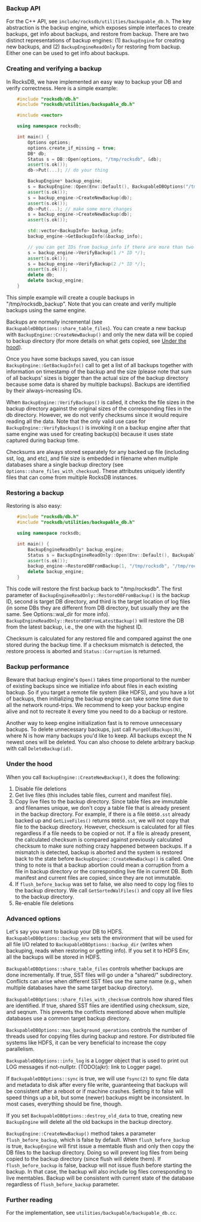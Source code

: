 ### Backup API

For the C++ API, see `include/rocksdb/utilities/backupable_db.h`. The key abstraction is the backup engine, which exposes simple interfaces to create backups, get info about backups, and restore from backup. There are two distinct representations of backup engines: (1) `BackupEngine` for creating new backups, and (2) `BackupEngineReadOnly` for restoring from backup. Either one can be used to get info about backups.

### Creating and verifying a backup

In RocksDB, we have implemented an easy way to backup your DB and verify correctness. Here is a simple example:
 
```cpp
    #include "rocksdb/db.h"
    #include "rocksdb/utilities/backupable_db.h"

    #include <vector>

    using namespace rocksdb;

    int main() {
        Options options;                                                                                  
        options.create_if_missing = true;                                                                 
        DB* db;
        Status s = DB::Open(options, "/tmp/rocksdb", &db);
        assert(s.ok());
        db->Put(...); // do your thing

        BackupEngine* backup_engine;
        s = BackupEngine::Open(Env::Default(), BackupableDBOptions("/tmp/rocksdb_backup"), &backup_engine);
        assert(s.ok());
        s = backup_engine->CreateNewBackup(db);
        assert(s.ok());
        db->Put(...); // make some more changes
        s = backup_engine->CreateNewBackup(db);
        assert(s.ok());

        std::vector<BackupInfo> backup_info;
        backup_engine->GetBackupInfo(&backup_info);

        // you can get IDs from backup_info if there are more than two
        s = backup_engine->VerifyBackup(1 /* ID */);
        assert(s.ok());
        s = backup_engine->VerifyBackup(2 /* ID */);
        assert(s.ok());
        delete db;
        delete backup_engine;
    }
```

This simple example will create a couple backups in "/tmp/rocksdb_backup". Note that you can create and verify multiple backups using the same engine.

Backups are normally incremental (see `BackupableDBOptions::share_table_files`). You can create a new backup with `BackupEngine::CreateNewBackup()` and only the new data will be copied to backup directory (for more details on what gets copied, see [Under the hood](https://github.com/facebook/rocksdb/wiki/How-to-backup-RocksDB%3F#under-the-hood)).

Once you have some backups saved, you can issue `BackupEngine::GetBackupInfo()` call to get a list of all backups together with information on timestamp of the backup and the size (please note that sum of all backups' sizes is bigger than the actual size of the backup directory because some data is shared by multiple backups). Backups are identified by their always-increasing IDs.

When `BackupEngine::VerifyBackups()` is called, it checks the file sizes in the backup directory against the original sizes of the corresponding files in the db directory. However, we do not verify checksums since it would require reading all the data. Note that the only valid use case for `BackupEngine::VerifyBackups()` is invoking it on a backup engine after that same engine was used for creating backup(s) because it uses state captured during backup time.

Checksums are always stored separately for any backed up file (including sst, log, and etc), and file size is embedded in filename when multiple databases share a single backup directory (see `Options::share_files_with_checksum`). These attributes uniquely identify files that can come from multiple RocksDB instances.

### Restoring a backup

Restoring is also easy:

```cpp
    #include "rocksdb/db.h"
    #include "rocksdb/utilities/backupable_db.h"

    using namespace rocksdb;

    int main() {
        BackupEngineReadOnly* backup_engine;
        Status s = BackupEngineReadOnly::Open(Env::Default(), BackupableDBOptions("/tmp/rocksdb_backup"), &backup_engine);
        assert(s.ok());
        backup_engine->RestoreDBFromBackup(1, "/tmp/rocksdb", "/tmp/rocksdb");
        delete backup_engine;
    }
```

This code will restore the first backup back to "/tmp/rocksdb". The first parameter of `BackupEngineReadOnly::RestoreDBFromBackup()` is the backup ID, second is target DB directory, and third is the target location of log files (in some DBs they are different from DB directory, but usually they are the same. See Options::wal_dir for more info). `BackupEngineReadOnly::RestoreDBFromLatestBackup()` will restore the DB from the latest backup, i.e., the one with the highest ID.

Checksum is calculated for any restored file and compared against the one stored during the backup time. If a checksum mismatch is detected, the restore process is aborted and `Status::Corruption` is returned.

### Backup performance

Beware that backup engine's `Open()` takes time proportional to the number of existing backups since we initialize info about files in each existing backup. So if you target a remote file system (like HDFS), and you have a lot of backups, then initializing the backup engine can take some time due to all the network round-trips. We recommend to keep your backup engine alive and not to recreate it every time you need to do a backup or restore.

Another way to keep engine initialization fast is to remove unnecessary backups. To delete unnecessary backups, just call `PurgeOldBackups(N)`, where N is how many backups you'd like to keep. All backups except the N newest ones will be deleted. You can also choose to delete arbitrary backup with call `DeleteBackup(id)`.

### Under the hood

When you call `BackupEngine::CreateNewBackup()`, it does the following:

1. Disable file deletions
2. Get live files (this includes table files, current and manifest file).
3. Copy live files to the backup directory. Since table files are immutable and filenames unique, we don't copy a table file that is already present in the backup directory. For example, if there is a file `00050.sst` already backed up and `GetLiveFiles()` returns `00050.sst`, we will not copy that file to the backup directory. However, checksum is calculated for all files regardless if a file needs to be copied or not. If a file is already present, the calculated checksum is compared against previously calculated checksum to make sure nothing crazy happened between backups. If a mismatch is detected, backup is aborted and the system is restored back to the state before `BackupEngine::CreateNewBackup()` is called. One thing to note is that a backup abortion could mean a corruption from a file in backup directory or the corresponding live file in current DB. Both manifest and current files are copied, since they are not immutable.
4. If `flush_before_backup` was set to false, we also need to copy log files to the backup directory. We call `GetSortedWalFiles()` and copy all live files to the backup directory.
5. Re-enable file deletions

### Advanced options

Let's say you want to backup your DB to HDFS. `BackupableDBOptions::backup_env` sets the environment that will be used for all file I/O related to `BackupableDBOptions::backup_dir` (writes when backuping, reads when restoring or getting info). If you set it to HDFS Env, all the backups will be stored in HDFS.

`BackupableDBOptions::share_table_files` controls whether backups are done incrementally. If true, SST files will go under a "shared/" subdirectory. Conflicts can arise when different SST files use the same name (e.g., when multiple databases have the same target backup directory).

`BackupableDBOptions::share_files_with_checksum` controls how shared files are identified. If true, shared SST files are identified using checksum, size, and seqnum. This prevents the conflicts mentioned above when multiple databases use a common target backup directory.

`BackupableDBOptions::max_background_operations` controls the number of threads used for copying files during backup and restore. For distributed file systems like HDFS, it can be very beneficial to increase the copy parallelism.

`BackupableDBOptions::info_log` is a Logger object that is used to print out LOG messages if not-nullptr. (TODO(ajkr): link to Logger page).

If `BackupableDBOptions::sync` is true, we will use `fsync(2)` to sync file data and metadata to disk after every file write, guaranteeing that backups will be consistent after a reboot or if machine crashes. Setting it to false will speed things up a bit, but some (newer) backups might be inconsistent. In most cases, everything should be fine, though.

If you set `BackupableDBOptions::destroy_old_data` to true, creating new `BackupEngine` will delete all the old backups in the backup directory.

`BackupEngine::CreateNewBackup()` method takes a parameter `flush_before_backup`, which is false by default. When `flush_before_backup` is true, `BackupEngine` will first issue a memtable flush and only then copy the DB files to the backup directory. Doing so will prevent log files from being copied to the backup directory (since flush will delete them). If `flush_before_backup` is false, backup will not issue flush before starting the backup. In that case, the backup will also include log files corresponding to live memtables. Backup will be consistent with current state of the database regardless of `flush_before_backup` parameter.

### Further reading

For the implementation, see `utilities/backupable/backupable_db.cc`.